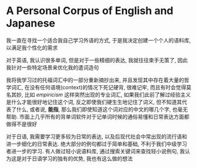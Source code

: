 # A Personal Corpus of English and Japanese

我一直在寻找一个适合我自己学习外语的方式, 于是我决定创建一个个人的语料库, 以满足我个性化的需求

对于英语, 我认识很多单词, 但是对于一些精细的表达, 我就往往束手无策了, 因此我针对一些特定场景来优化我的遣词造句

我将我学习过的托福词汇中的一部分重新摘抄出来, 并且发现其中存在着大量的哲学词汇, 在没有任何语境(context)的情况下死记硬背, 很难记牢, 而且有时会觉得莫名其妙, 比如 *empiricism* 这样突然出现的专业词汇, 如果我们此前了解过经验主义是什么才能很好地记住这个词, 反之即使我们硬生生地记住了词义, 但不知道其代表了什么, 或者说, **能指**, 那么我们即使知道这个词对应的中文的哪几个字, 也毫无帮助. 市面上几乎所有的背单词软件对于记单词时候的通俗易懂和日常表达方面都做得不是很好

对于日语, 我需要学习更多较为日常的表达, 以及后现代社会中常出现的流行语和进一步细化的日常表达. 绝大部分的例句都过于简单和基础, 不利于我们中级学习者进一步的学习. 有人做过轻小说语料库, 通过搜索关键词来查找轻小说例句, 我认为这是对于日语学习的独有的优势, 我也有这么做的想法

